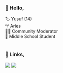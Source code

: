 ### 👋 Hello,

🏷️ Yusuf (14) <br>
♈ Aries<br>
👨‍💻 Community Moderator <br>
🏫 Middle School Student
<br>
<br>
### 🔗 Links,

<a href="https://github.com/Tasty1" target="_blank"><img src="https://img.shields.io/badge/Tasty1%20-191717.svg?&style=for-the-badge&logo=github&logoColor=white"></a>
<a href="https://discord.com/users/797491594986782731" target="_blank"><img src="https://shields.io/badge/Tasty-111111.svg?&style=for-the-badge&logo=discord"></a>
